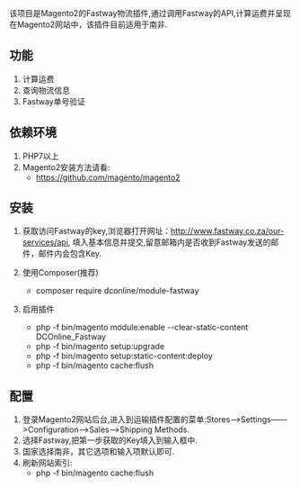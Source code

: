 该项目是Magento2的Fastway物流插件,通过调用Fastway的API,计算运费并呈现在Magento2网站中，该插件目前适用于南非.

## 功能
1. 计算运费
2. 查询物流信息
3. Fastway单号验证

## 依赖环境
1. PHP7以上
2. Magento2安装方法请看:
    - https://github.com/magento/magento2

## 安装
1. 获取访问Fastway的key,浏览器打开网址：http://www.fastway.co.za/our-services/api, 填入基本信息并提交,留意邮箱内是否收到Fastway发送的邮件，邮件内会包含Key.

2. 使用Composer(推荐)
    - composer require dconline/module-fastway

3. 启用插件
    - php -f bin/magento module:enable --clear-static-content DCOnline_Fastway
    - php -f bin/magento setup:upgrade
    - php -f bin/magento setup:static-content:deploy
    - php -f bin/magento cache:flush

## 配置
1. 登录Magento2网站后台,进入到运输插件配置的菜单:Stores——>Settings——>Configuration——>Sales——>Shipping Methods.
2. 选择Fastway,把第一步获取的Key填入到输入框中.
3. 国家选择南非，其它选项和输入项默认即可.
4. 刷新网站索引:
    - php -f bin/magento cache:flush

